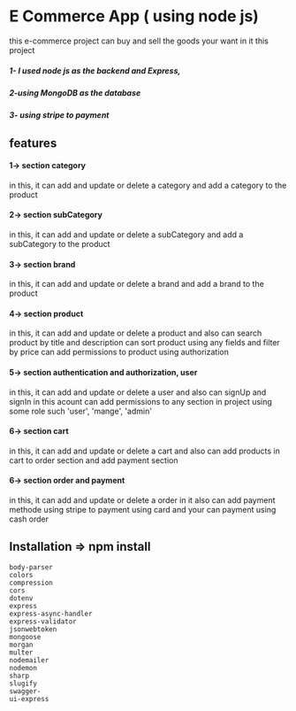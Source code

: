 # E Commerce App ( using node js)
this e-commerce project can buy and sell the goods your want in it this project 
##### 1- I used node js as the backend and Express, 
##### 2-using  MongoDB as the database 
##### 3- using stripe to payment
## features
#### 1-> section category
in this, it can add and update or delete a category and add a category to the product
#### 2-> section subCategory
in this, it can add and update or delete a subCategory and add a subCategory to the product
#### 3-> section brand
in this, it can add and update or delete a brand and add a brand to the product
#### 4-> section product
in this, it can add and update or delete a product and also can search product  by title and description
can sort product using any fields and filter by price
can add permissions to product using authorization 

#### 5-> section authentication and authorization, user
in this, it can add and update or delete a user 
and also can signUp and signIn in this acount 
can add  permissions to any section in project using some role such 'user', 'mange', 'admin'

#### 6-> section cart
in this, it can add and update or delete a cart 
and also can add  products in cart to order section and add payment section

#### 6-> section order and payment
in this, it can add and update or delete a order 
in it also can add payment methode using stripe to payment using card 
and your can payment using cash order

## Installation => npm install
```bcryptjs
body-parser
colors
compression
cors
dotenv
express
express-async-handler
express-validator
jsonwebtoken
mongoose
morgan
multer
nodemailer
nodemon
sharp
slugify
swagger-
ui-express
```


